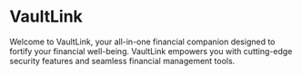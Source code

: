 # VaultLink
Welcome to VaultLink, your all-in-one financial companion designed to fortify your financial well-being. VaultLink empowers you with cutting-edge security features and seamless financial management tools.
